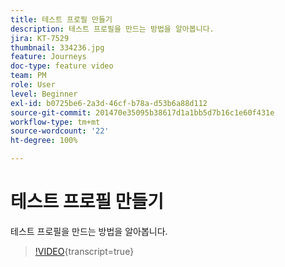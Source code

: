 ```yaml
---
title: 테스트 프로필 만들기
description: 테스트 프로필을 만드는 방법을 알아봅니다.
jira: KT-7529
thumbnail: 334236.jpg
feature: Journeys
doc-type: feature video
team: PM
role: User
level: Beginner
exl-id: b0725be6-2a3d-46cf-b78a-d53b6a88d112
source-git-commit: 201470e35095b38617d1a1bb5d7b16c1e60f431e
workflow-type: tm+mt
source-wordcount: '22'
ht-degree: 100%

---
```


# 테스트 프로필 만들기

테스트 프로필을 만드는 방법을 알아봅니다.

>[!VIDEO](https://video.tv.adobe.com/v/334236?quality=12&learn=on){transcript=true}
